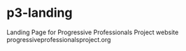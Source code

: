 # p3-landing
Landing Page for Progressive Professionals Project website progressiveprofessionalsproject.org
